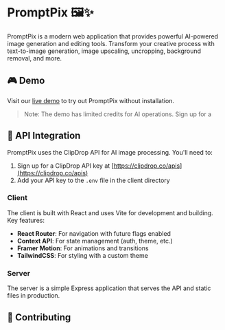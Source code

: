 # PromptPix 🖼️✨

PromptPix is a modern web application that provides powerful AI-powered image generation and editing tools. Transform your creative process with text-to-image generation, image upscaling, uncropping, background removal, and more.

## 🎮 Demo

Visit our [live demo](https://promptpix-demo.vercel.app) to try out PromptPix without installation.

> Note: The demo has limited credits for AI operations. Sign up for a
## 🔑 API Integration

PromptPix uses the ClipDrop API for AI image processing. You'll need to:

1. Sign up for a ClipDrop API key at [https://clipdrop.co/apis](https://clipdrop.co/apis)
2. Add your API key to the `.env` file in the client directory



### Client
The client is built with React and uses Vite for development and building. Key features:

- **React Router**: For navigation with future flags enabled
- **Context API**: For state management (auth, theme, etc.)
- **Framer Motion**: For animations and transitions
- **TailwindCSS**: For styling with a custom theme

### Server
The server is a simple Express application that serves the API and static files in production.


## 🤝 Contributing
